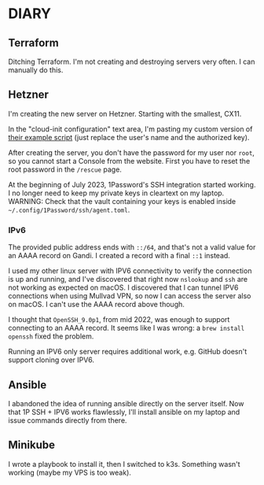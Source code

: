 # DIARY

## Terraform

Ditching Terraform. I'm not creating and destroying servers very often. I can manually do this.

## Hetzner

I'm creating the new server on Hetzner. Starting with the smallest, CX11.

In the "cloud-init configuration" text area, I'm pasting my custom version of [their example script][cloud-init] (just replace the user's name and the authorized key).

After creating the server, you don't have the password for my user nor `root`, so you cannot start a Console from the website.
First you have to reset the root password in the `/rescue` page.

At the beginning of July 2023, 1Password's SSH integration started working. 
I no longer need to keep my private keys in cleartext on my laptop.
WARNING: Check that the vault containing your keys is enabled inside `~/.config/1Password/ssh/agent.toml`.

### IPv6

The provided public address ends with `::/64`, and that's not a valid value for an AAAA record on Gandi.
I created a record with a final `::1` instead.

I used my other linux server with IPV6 connectivity to verify the connection is up and running, and I've discovered that right now `nslookup` and `ssh` are not working as expected on macOS.
I discovered that I can tunnel IPV6 connections when using Mullvad VPN, so now I can access the server also on macOS. I can't use the AAAA record above though.

I thought that `OpenSSH_9.0p1`, from mid 2022, was enough to support connecting to an AAAA record. It seems like I was wrong: a `brew install openssh` fixed the problem.

Running an IPV6 only server requires additional work, e.g. GitHub doesn't support cloning over IPV6.

## Ansible

I abandoned the idea of running ansible directly on the server itself.
Now that 1P SSH + IPV6 works flawlessly, I'll install ansible on my laptop and issue commands directly from there.

## Minikube

I wrote a playbook to install it, then I switched to k3s. Something wasn't working (maybe my VPS is too weak).

[cloud-init]: https://community.hetzner.com/tutorials/basic-cloud-config
